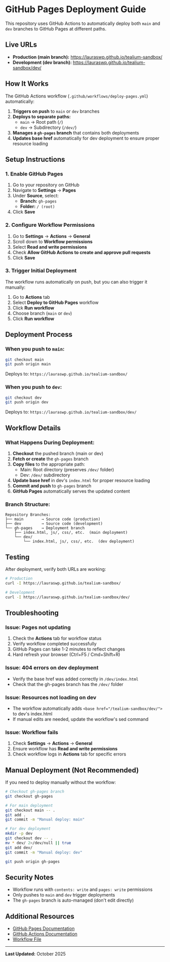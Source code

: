 # GitHub Pages Deployment Guide

This repository uses GitHub Actions to automatically deploy both `main` and `dev` branches to GitHub Pages at different paths.

## Live URLs

- **Production (main branch):** https://lauraswp.github.io/tealium-sandbox/
- **Development (dev branch):** https://lauraswp.github.io/tealium-sandbox/dev/

## How It Works

The GitHub Actions workflow (`.github/workflows/deploy-pages.yml`) automatically:

1. **Triggers on push** to `main` or `dev` branches
2. **Deploys to separate paths:**
   - `main` → Root path (`/`)
   - `dev` → Subdirectory (`/dev/`)
3. **Manages a `gh-pages` branch** that contains both deployments
4. **Updates base href** automatically for dev deployment to ensure proper resource loading

## Setup Instructions

### 1. Enable GitHub Pages

1. Go to your repository on GitHub
2. Navigate to **Settings** → **Pages**
3. Under **Source**, select:
   - **Branch:** `gh-pages`
   - **Folder:** `/ (root)`
4. Click **Save**

### 2. Configure Workflow Permissions

1. Go to **Settings** → **Actions** → **General**
2. Scroll down to **Workflow permissions**
3. Select **Read and write permissions**
4. Check **Allow GitHub Actions to create and approve pull requests**
5. Click **Save**

### 3. Trigger Initial Deployment

The workflow runs automatically on push, but you can also trigger it manually:

1. Go to **Actions** tab
2. Select **Deploy to GitHub Pages** workflow
3. Click **Run workflow**
4. Choose branch (`main` or `dev`)
5. Click **Run workflow**

## Deployment Process

### When you push to `main`:
```bash
git checkout main
git push origin main
```
Deploys to: `https://lauraswp.github.io/tealium-sandbox/`

### When you push to `dev`:
```bash
git checkout dev
git push origin dev
```
Deploys to: `https://lauraswp.github.io/tealium-sandbox/dev/`

## Workflow Details

### What Happens During Deployment:

1. **Checkout** the pushed branch (main or dev)
2. **Fetch or create** the `gh-pages` branch
3. **Copy files** to the appropriate path:
   - Main: Root directory (preserves `/dev/` folder)
   - Dev: `/dev/` subdirectory
4. **Update base href** in dev's `index.html` for proper resource loading
5. **Commit and push** to `gh-pages` branch
6. **GitHub Pages** automatically serves the updated content

### Branch Structure:

```
Repository Branches:
├── main        → Source code (production)
├── dev         → Source code (development)  
└── gh-pages    → Deployment branch
    ├── index.html, js/, css/, etc.  (main deployment)
    └── dev/
        └── index.html, js/, css/, etc.  (dev deployment)
```

## Testing

After deployment, verify both URLs are working:

```bash
# Production
curl -I https://lauraswp.github.io/tealium-sandbox/

# Development  
curl -I https://lauraswp.github.io/tealium-sandbox/dev/
```

## Troubleshooting

### Issue: Pages not updating

1. Check the **Actions** tab for workflow status
2. Verify workflow completed successfully
3. GitHub Pages can take 1-2 minutes to reflect changes
4. Hard refresh your browser (Ctrl+F5 / Cmd+Shift+R)

### Issue: 404 errors on dev deployment

- Verify the base href was added correctly in `/dev/index.html`
- Check that the gh-pages branch has the `/dev/` folder

### Issue: Resources not loading on dev

- The workflow automatically adds `<base href="/tealium-sandbox/dev/">` to dev's index.html
- If manual edits are needed, update the workflow's sed command

### Issue: Workflow fails

1. Check **Settings** → **Actions** → **General**
2. Ensure workflow has **Read and write permissions**
3. Check workflow logs in **Actions** tab for specific errors

## Manual Deployment (Not Recommended)

If you need to deploy manually without the workflow:

```bash
# Checkout gh-pages branch
git checkout gh-pages

# For main deployment
git checkout main -- .
git add .
git commit -m "Manual deploy: main"

# For dev deployment  
mkdir -p dev
git checkout dev -- .
mv * dev/ 2>/dev/null || true
git add dev/
git commit -m "Manual deploy: dev"

git push origin gh-pages
```

## Security Notes

- Workflow runs with `contents: write` and `pages: write` permissions
- Only pushes to `main` and `dev` trigger deployments
- The `gh-pages` branch is auto-managed (don't edit directly)

## Additional Resources

- [GitHub Pages Documentation](https://docs.github.com/en/pages)
- [GitHub Actions Documentation](https://docs.github.com/en/actions)
- [Workflow File](.github/workflows/deploy-pages.yml)

---

**Last Updated:** October 2025

